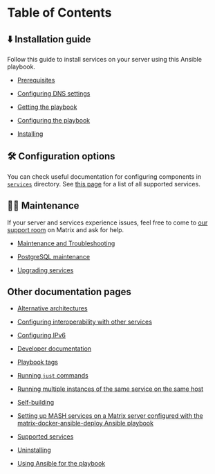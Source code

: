 <!--
SPDX-FileCopyrightText: 2018 - 2023 Slavi Pantaleev
SPDX-FileCopyrightText: 2018 Aaron Raimist
SPDX-FileCopyrightText: 2019 Lyubomir Popov
SPDX-FileCopyrightText: 2024 - 2025 Suguru Hirahara

SPDX-License-Identifier: AGPL-3.0-or-later
-->

# Table of Contents

## ⬇️ Installation guide <!-- NOTE: the 🚀 emoji is used by "Getting started" on README.md -->

<!-- TODO: consider to add a quick start guide like the MDAD project has done. -->

Follow this guide to install services on your server using this Ansible playbook.

- [Prerequisites](prerequisites.md)

- [Configuring DNS settings](configuring-dns.md)

- [Getting the playbook](getting-the-playbook.md)

- [Configuring the playbook](configuring-playbook.md)

- [Installing](installing.md)

## 🛠️ Configuration options

You can check useful documentation for configuring components in [`services`](services/) directory. See [this page](supported-services.md) for a list of all supported services.

## 👨‍🔧 Maintenance

If your server and services experience issues, feel free to come to [our support room](https://matrix.to/#/#mash-playbook:devture.com) on Matrix and ask for help.

<!-- NOTE: sort list items alphabetically -->

- [Maintenance and Troubleshooting](maintenance-and-troubleshooting.md)

- [PostgreSQL maintenance](services/postgres.md#maintenance)

- [Upgrading services](maintenance-upgrading-services.md)

## Other documentation pages <!-- NOTE: this header's title and the section below need optimization -->

<!-- NOTE: sort list items under faq.md alphabetically -->

- [Alternative architectures](alternative-architectures.md)

- [Configuring interoperability with other services](interoperability.md)

- [Configuring IPv6](configuring-ipv6.md)

- [Developer documentation](developer-documentation.md)

- [Playbook tags](playbook-tags.md)

- [Running `just` commands](just.md)

- [Running multiple instances of the same service on the same host](running-multiple-instances.md)

- [Self-building](self-building.md)

- [Setting up MASH services on a Matrix server configured with the matrix-docker-ansible-deploy Ansible playbook](setting-up-services-on-mdad-server.md)

- [Supported services](supported-services.md)

- [Uninstalling](uninstalling.md)

- [Using Ansible for the playbook](ansible.md)
